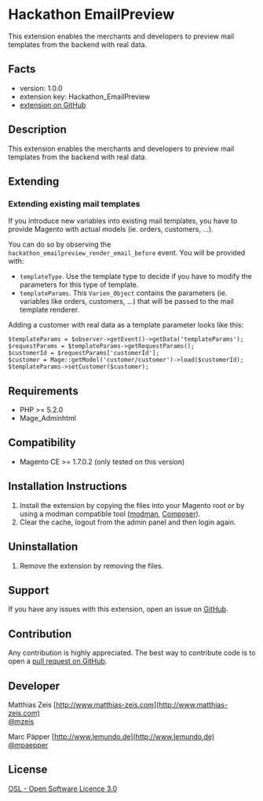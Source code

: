 Hackathon EmailPreview
======================
This extension enables the merchants and developers to preview mail templates from the backend with real data.

Facts
-----
- version: 1.0.0
- extension key: Hackathon_EmailPreview
- [extension on GitHub](https://github.com/magento-hackathon/E-MailPreview)

Description
-----------
This extension enables the merchants and developers to preview mail templates from the backend with real data.

Extending
---------

### Extending existing mail templates
If you introduce new variables into existing mail templates, you have to provide Magento with actual models (ie. orders, customers, ...). 

You can do so by observing the `hackathon_emailpreview_render_email_before` event. You will be provided with:

* `templateType`. Use the template type to decide if you have to modify the parameters for this type of template.
* `templateParams`. This `Varien_Object` contains the parameters (ie. variables like orders, customers, ...) that will be passed to the mail template renderer.

Adding a customer with real data as a template parameter looks like this:

    $templateParams = $observer->getEvent()->getData('templateParams');
    $requestParams = $templateParams->getRequestParams();
    $customerId = $requestParams['customerId'];
    $customer = Mage::getModel('customer/customer')->load($customerId);
    $templateParams->setCustomer($customer);

Requirements
------------
- PHP >= 5.2.0
- Mage_Adminhtml

Compatibility
-------------
- Magento CE >= 1.7.0.2 (only tested on this version)

Installation Instructions
-------------------------
1. Install the extension by copying the files into your Magento root or by using a modman compatible tool ([modman](https://github.com/colinmollenhour/modman), [Composer](http://getcomposer.org/)).
2. Clear the cache, logout from the admin panel and then login again.

Uninstallation
--------------
1. Remove the extension by removing the files.

Support
-------
If you have any issues with this extension, open an issue on [GitHub](https://github.com/magento-hackathon/E-MailPreview/issues).

Contribution
------------
Any contribution is highly appreciated. The best way to contribute code is to open a [pull request on GitHub](https://help.github.com/articles/using-pull-requests).

Developer
---------
Matthias Zeis 
[http://www.matthias-zeis.com](http://www.matthias-zeis.com)  
[@mzeis](https://twitter.com/mzeis)

Marc Päpper
[http://www.lemundo.de](http://www.lemundo.de)
[@mpaepper](https://twitter.com/mpaepper)

License
-------
[OSL - Open Software Licence 3.0](http://opensource.org/licenses/osl-3.0.php)

